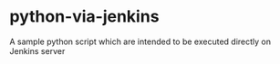 # python-via-jenkins
A sample python script which are intended to be executed directly on Jenkins server
